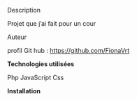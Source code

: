Description  

Projet  que j’ai fait pour un cour 

Auteur 

profil Git hub : https://github.com/FionaVrt

**Technologies utilisées**

Php 
JavaScript
Css

**Installation**
